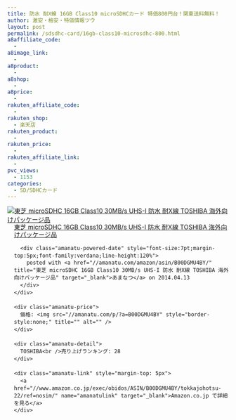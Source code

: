 ```yaml
---
title: 防水 耐X線 16GB Class10 microSDHCカード 特価800円台！関東送料無料！
author: 激安・格安・特価情報ツウ
layout: post
permalink: /sdsdhc-card/16gb-class10-microsdhc-800.html
a8affiliate_code:
  -
a8image_link:
  -
a8product:
  -
a8shop:
  -
a8price:
  -
rakuten_affiliate_code:
  -
rakuten_shop:
  - 楽天店
rakuten_product:
  -
rakuten_price:
  -
rakuten_affiliate_link:
  -
pvc_views:
  - 1153
categories:
  - SD/SDHCカード
---
```

<div class="amanatu-box" style="margin-bottom:0px;">
  <div class="amanatu-image" style="float:left;">
    <a href="//www.amazon.co.jp/exec/obidos/ASIN/B00DGMU4BY/tokkajohotsu-22/ref=nosim/" name="amanatulink" target="_blank"><img src="//i2.wp.com/ecx.images-amazon.com/images/I/41fJxFdNIFL._SL160_.jpg?w=546" alt="東芝 microSDHC 16GB Class10 30MB/s UHS-I 防水 耐X線 TOSHIBA 海外向けパッケージ品" style="border: none;" data-recalc-dims="1" /></a>
  </div>

  <div class="amanatu-info" style="float:left;margin-left:15px;line-height:120%">
    <div class="amanatu-name" style="margin-bottom:10px;line-height:120%">
      <a href="//www.amazon.co.jp/exec/obidos/ASIN/B00DGMU4BY/tokkajohotsu-22/ref=nosim/" name="amanatulink" target="_blank">東芝 microSDHC 16GB Class10 30MB/s UHS-I 防水 耐X線 TOSHIBA 海外向けパッケージ品</a>

      <div class="amanatu-powered-date" style="font-size:7pt;margin-top:5px;font-family:verdana;line-height:120%">
        posted with <a href="//amanatu.com/amazon/asin/B00DGMU4BY/" title="東芝 microSDHC 16GB Class10 30MB/s UHS-I 防水 耐X線 TOSHIBA 海外向けパッケージ品" target="_blank">あまなつ</a> on 2014.04.13
      </div>
    </div>

    <div class="amanatu-price">
      価格: <img src="//amanatu.com/p/?a=B00DGMU4BY" style="border-style:none;" title="" alt="" />
    </div>

    <div class="amanatu-detail">
      TOSHIBA<br />売り上げランキング: 28
    </div>

    <div class="amanatu-link" style="margin-top: 5px">
      <a href="//www.amazon.co.jp/exec/obidos/ASIN/B00DGMU4BY/tokkajohotsu-22/ref=nosim/" name="amanatulink" target="_blank">Amazon.co.jp で詳細を見る</a>
    </div>
  </div>

  <div class="amanatu-footer" style="clear: left">
  </div>
</div>